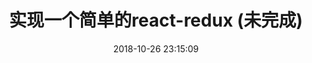 ---
title: 实现一个简单的react-redux (未完成)
date: 2018-10-26 23:15:09
tags: [React, Redux]
categories: [React]
description: 从零开始实现一个react-redux
---